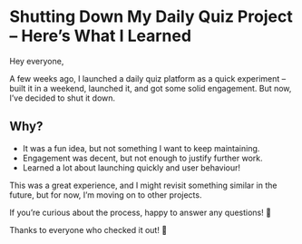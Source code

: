 # Shutting Down My Daily Quiz Project – Here’s What I Learned

Hey everyone,

A few weeks ago, I launched a daily quiz platform as a quick experiment – built it in a weekend, launched it, and got some solid engagement. But now, I’ve decided to shut it down.

## Why?
- It was a fun idea, but not something I want to keep maintaining.
- Engagement was decent, but not enough to justify further work.
- Learned a lot about launching quickly and user behaviour!

This was a great experience, and I might revisit something similar in the future, but for now, I’m moving on to other projects.

If you’re curious about the process, happy to answer any questions! 🚀

Thanks to everyone who checked it out! 🎉